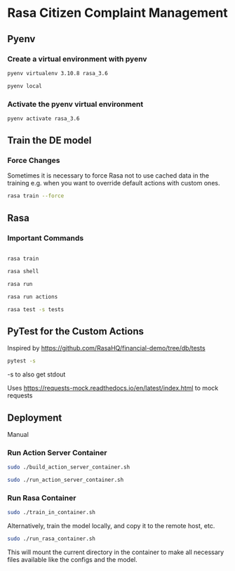 # Rasa Citizen Complaint Management

## Pyenv

### Create a virtual environment with pyenv

```bash
pyenv virtualenv 3.10.8 rasa_3.6
```

```bash
pyenv local
```

### Activate the pyenv virtual environment

```bash
pyenv activate rasa_3.6
```

## Train the DE model

### Force Changes

Sometimes it is necessary to force Rasa not to use cached data in the training e.g. when you want to
override default actions with custom ones.

```bash
rasa train --force
```

## Rasa

### Important Commands

```bash

rasa train

rasa shell

rasa run

rasa run actions

rasa test -s tests

```

## PyTest for the Custom Actions

Inspired by https://github.com/RasaHQ/financial-demo/tree/db/tests

```bash
pytest -s
```

-s to also get stdout

Uses https://requests-mock.readthedocs.io/en/latest/index.html to mock requests

## Deployment
Manual

### Run Action Server Container

```bash
sudo ./build_action_server_container.sh
```

```bash
sudo ./run_action_server_container.sh
```

### Run Rasa Container

```bash
sudo ./train_in_container.sh
```
Alternatively, train the model locally, and copy it to the remote host, etc.

```bash
sudo ./run_rasa_container.sh
```
This will mount the current directory in the container to make all necessary files available like the configs and the model.
